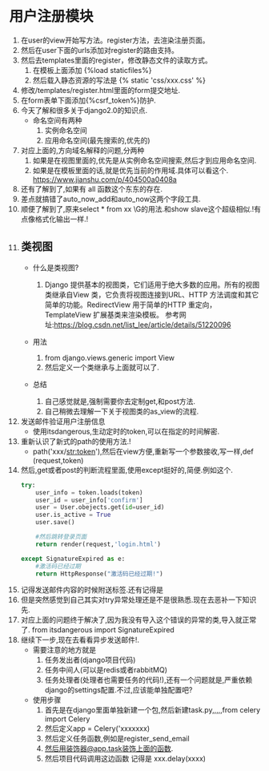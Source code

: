 # 用户注册模块

1. 在user的view开始写方法。register方法，去渲染注册页面。
2. 然后在user下面的urls添加对register的路由支持。
3. 然后去templates里面的register，修改静态文件的读取方式。
    1. 在模板上面添加 {%load staticfiles%}
    2. 然后载入静态资源的写法是 {% static 'css/xxx.css' %}  
4. 修改/templates/register.html里面的form提交地址.
5. 在form表单下面添加{%csrf_token%}防护.
6. 今天了解和很多关于django2.0的知识点.
    - 命名空间有两种
        1. 实例命名空间
        2. 应用命名空间(最先搜索的,优先的)
7. 对应上面的,方向域名解释的问题,分两种
    1. 如果是在视图里面的,优先是从实例命名空间搜索,然后才到应用命名空间.
    2. 如果是在模板里面的话,就是优先当前的作用域.具体可以看这个.
    https://www.jianshu.com/p/404500a0408a
8. 还有了解到了,如果有 all 函数这个东东的存在.
9. 差点就搞错了auto_now_add和auto_now这两个字段工具.
10. 顺便了解到了,原来select * from xx \G的用法.和show slave这个超级相似.!有点像格式化输出一样.!
11. ## 类视图
    - 什么是类视图?
        1. Django 提供基本的视图类，它们适用于绝大多数的应用。所有的视图类继承自View 类，它负责将视图连接到URL、HTTP 方法调度和其它简单的功能。RedirectView 用于简单的HTTP 重定向，TemplateView 扩展基类来渲染模板。
        参考网址:https://blog.csdn.net/list_lee/article/details/51220096
    - 用法
        1. from django.views.generic import View
        2. 然后定义一个类继承与上面就可以了.

    - 总结
        1. 自己感觉就是,强制需要你去定制get,和post方法.
        2. 自己稍微去理解一下关于视图类的as_view的流程.
12. 发送邮件验证用户注册信息
    - 使用itsdangerous,生动定时的token,可以在指定的时间解密.
13. 重新认识了新式的path的使用方法.!
    - path('xxx/<str:token>'),然后在view方便,重新写一个参数接收,写一样,def (request,token)
14. 然后,get或者post的判断流程里面,使用except挺好的,简便.例如这个.
    ```python
    try:
        user_info = token.loads(token)
        user_id = user_info['confirm']
        user = User.obejects.get(id=user_id)
        user.is_active = True
        user.save()

        #然后跳转登录页面
        return render(request,'login.html')

    except SignatureExpired as e:
        #激活码已经过期
        return HttpResponse("激活码已经过期!")
    ```
15. 记得发送邮件内容的时候附送<a>标签.还有记得是
16. 但是突然感觉到自己其实对try异常处理还是不是很熟悉.现在去恶补一下知识先.
17. 对应上面的问题终于解决了,因为我没有导入这个错误的异常的类,导入就正常了. from itsdangerous import SignatureExpired
18. 继续下一步,现在去看看异步发送邮件!.
    - 需要注意的地方就是
        1. 任务发出者(django项目代码)
        2. 任务中间人(可以是redis或者rabbitMQ)
        3. 任务处理者(处理者也需要任务的代码!),还有一个问题就是,严重依赖django的settings配置.不过,应该能单独配置吧?
    - 使用步骤
        1. 首先是在django里面单独新建一个包,然后新建task.py,,,,,from celery import Celery
        2. 然后定义app = Celery('xxxxxxx)
        3. 然后定义任务函数,例如是register_send_email
        4. 然后用装饰器@app.task装饰上面的函数.
        5. 然后项目代码调用这边函数 记得是 xxx.delay(xxxx)
